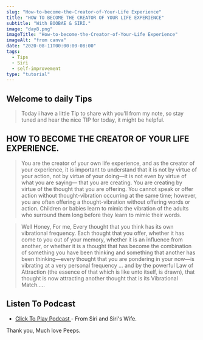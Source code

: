 ```yaml
---
slug: "How-to-become-the-Creator-of-Your-Life Experience"
title: "HOW TO BECOME THE CREATOR OF YOUR LIFE EXPERIENCE"
subtitle: "With BOOBAE & SIRI."
image: "day8.png"
imageTitle: "How-to-become-the-Creator-of-Your-Life Experience"
imageAlt: "from canva"
date: "2020-08-11T00:00:00-08:00"
tags:
  - Tips
  - Siri
  - self-improvement
type: "tutorial"
---
```



## Welcome to daily Tips

 
>Today i have a little Tip to share with you’ll from my note, so stay tuned and hear the nice TIP for today, it might be helpful.


## HOW TO BECOME THE CREATOR OF YOUR LIFE EXPERIENCE.

> You are the creator of your own life experience, and as the creator of your experience, it is important to understand that it is not by virtue of your action, not by virtue of your doing—it is not even by virtue of what you are saying— that you are creating. You are creating by virtue of the thought that you are offering.
You cannot speak or offer action without thought-vibration occurring at the same time; however, you are often offering a thought-vibration without offering words or action. Children or babies learn to mimic the vibration of the adults who surround them long before they learn to mimic their words. 

> Well Honey, For me, Every thought that you think has its own vibrational frequency. Each thought that you offer, whether it has come to you out of your memory, whether it is an influence from another, or whether it is a thought that has become the combination of something you have been thinking and something that another has been thinking—every thought that you are pondering in your now—is vibrating at a very personal frequency ... and by the powerful Law of Attraction (the essence of that which is like unto itself, is drawn), that thought is now attracting another thought that is its Vibrational Match.....



## Listen To Podcast

- [ Click To Play Podcast ](https://anchor.fm/boobaeblog/episodes/HOW-TO-ATTRACT-ABUNDANCE-ehud19) - From Siri and Siri's Wife.

Thank you, Much love Peeps.


